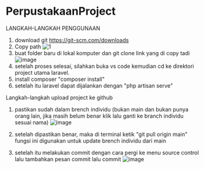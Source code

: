 # PerpustakaanProject

LANGKAH-LANGKAH PENGGUNAAN

1. download git https://git-scm.com/downloads
2. Copy path 
    ![1](https://github.com/AlfianFR1/PerpustakaanProject/assets/138290764/2225baef-5d5a-48df-ac51-347a93a3af22)
3. buat folder baru di lokal komputer dan git clone link yang di copy tadi
    ![image](https://github.com/AlfianFR1/PerpustakaanProject/assets/138290764/53905082-f981-444c-8f77-ddda4516eef6)
4. setelah proses selesai, silahkan buka vs code kemudian cd ke direktori project utama laravel.
5. install composer 
    "composer install"
6. setelah itu laravel dapat dijalankan dengan
    "php artisan serve"



Langkah-langkah upload project ke github
1. pastikan sudah dalam brench individu (bukan main dan bukan punya orang lain, jika masih belum benar klik lalu ganti ke branch individu sesuai nama)
    ![image](https://github.com/AlfianFR1/PerpustakaanProject/assets/138290764/c92ec75e-716d-49c5-b5b0-67af7ae798db)

2. setelah dipastikan benar, maka di terminal ketik
    "git pull origin main"
    fungsi ini digunakan untuk update brench individu dari main
3. setelah itu melakukan commit dengan cara pergi ke menu source control lalu tambahkan pesan commit lalu commit
    ![image](https://github.com/AlfianFR1/PerpustakaanProject/assets/138290764/0e97800c-2412-491b-ad8b-8f47e05fb15c)

    
   

